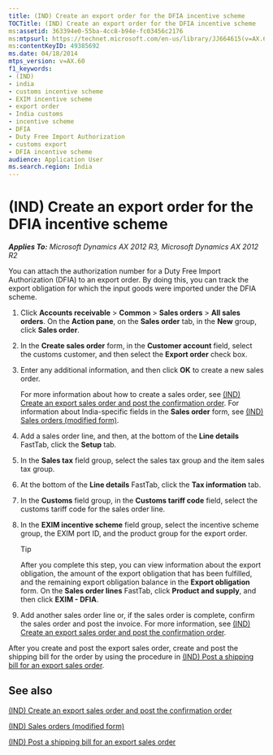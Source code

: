 ```yaml
---
title: (IND) Create an export order for the DFIA incentive scheme
TOCTitle: (IND) Create an export order for the DFIA incentive scheme
ms:assetid: 363394e0-55ba-4cc8-b94e-fc03456c2176
ms:mtpsurl: https://technet.microsoft.com/en-us/library/JJ664615(v=AX.60)
ms:contentKeyID: 49385692
ms.date: 04/18/2014
mtps_version: v=AX.60
f1_keywords:
- (IND)
- india
- customs incentive scheme
- EXIM incentive scheme
- export order
- India customs
- incentive scheme
- DFIA
- Duty Free Import Authorization
- customs export
- DFIA incentive scheme
audience: Application User
ms.search.region: India
---
```


# (IND) Create an export order for the DFIA incentive scheme 


_**Applies To:** Microsoft Dynamics AX 2012 R3, Microsoft Dynamics AX 2012 R2_

You can attach the authorization number for a Duty Free Import Authorization (DFIA) to an export order. By doing this, you can track the export obligation for which the input goods were imported under the DFIA scheme.

1.  Click **Accounts receivable** \> **Common** \> **Sales orders** \> **All sales orders**. On the **Action pane**, on the **Sales order** tab, in the **New** group, click **Sales order**.

2.  In the **Create sales order** form, in the **Customer account** field, select the customs customer, and then select the **Export order** check box.

3.  Enter any additional information, and then click **OK** to create a new sales order.
    
    For more information about how to create a sales order, see [(IND) Create an export sales order and post the confirmation order](ind-create-an-export-sales-order-and-post-the-confirmation-order.md). For information about India-specific fields in the **Sales order** form, see [(IND) Sales orders (modified form)](https://technet.microsoft.com/en-us/library/jj677998\(v=ax.60\)).

4.  Add a sales order line, and then, at the bottom of the **Line details** FastTab, click the **Setup** tab.

5.  In the **Sales tax** field group, select the sales tax group and the item sales tax group.

6.  At the bottom of the **Line details** FastTab, click the **Tax information** tab.

7.  In the **Customs** field group, in the **Customs tariff code** field, select the customs tariff code for the sales order line.

8.  In the **EXIM incentive scheme** field group, select the incentive scheme group, the EXIM port ID, and the product group for the export order.
    

    > [!TIP]
    > <P>After you complete this step, you can view information about the export obligation, the amount of the export obligation that has been fulfilled, and the remaining export obligation balance in the <STRONG>Export obligation</STRONG> form. On the <STRONG>Sales order lines</STRONG> FastTab, click <STRONG>Product and supply</STRONG>, and then click <STRONG>EXIM - DFIA</STRONG>.</P>



9.  Add another sales order line or, if the sales order is complete, confirm the sales order and post the invoice. For more information, see [(IND) Create an export sales order and post the confirmation order](ind-create-an-export-sales-order-and-post-the-confirmation-order.md).

After you create and post the export sales order, create and post the shipping bill for the order by using the procedure in [(IND) Post a shipping bill for an export sales order](ind-post-a-shipping-bill-for-an-export-sales-order.md).

## See also

[(IND) Create an export sales order and post the confirmation order](ind-create-an-export-sales-order-and-post-the-confirmation-order.md)

[(IND) Sales orders (modified form)](https://technet.microsoft.com/en-us/library/jj677998\(v=ax.60\))

[(IND) Post a shipping bill for an export sales order](ind-post-a-shipping-bill-for-an-export-sales-order.md)

  


